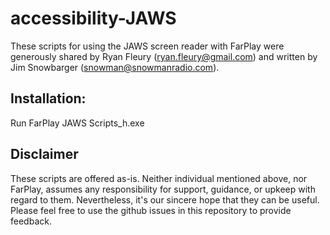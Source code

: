 # accessibility-JAWS

These scripts for using the JAWS screen reader with FarPlay were generously shared by Ryan Fleury (ryan.fleury@gmail.com) and written by Jim Snowbarger (snowman@snowmanradio.com).

## Installation:

Run FarPlay JAWS Scripts_h.exe

## Disclaimer
These scripts are offered as-is. Neither individual mentioned above, nor FarPlay, assumes any responsibility for support, guidance, or upkeep with regard to them. Nevertheless, it's our sincere hope that they can be useful. Please feel free to use the github issues in this repository to provide feedback.
